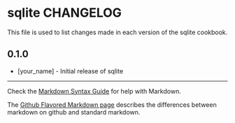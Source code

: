# sqlite CHANGELOG

This file is used to list changes made in each version of the sqlite cookbook.

## 0.1.0
- [your_name] - Initial release of sqlite

- - -
Check the [Markdown Syntax Guide](http://daringfireball.net/projects/markdown/syntax) for help with Markdown.

The [Github Flavored Markdown page](http://github.github.com/github-flavored-markdown/) describes the differences between markdown on github and standard markdown.

